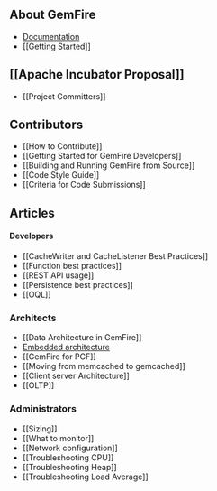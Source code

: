 ## About GemFire
* [Documentation](http://gemfire.docs.pivotal.io)
* [[Getting Started]]

## [[Apache Incubator Proposal]]
* [[Project Committers]]

## Contributors
* [[How to Contribute]]
* [[Getting Started for GemFire Developers]]
* [[Building and Running GemFire from Source]]
* [[Code Style Guide]]
* [[Criteria for Code Submissions]]

## Articles
#### Developers
* [[CacheWriter and CacheListener Best Practices]]
* [[Function best practices]]
* [[REST API usage]]
* [[Persistence best practices]]
* [[OQL]]

### Architects
* [[Data Architecture in GemFire]]
* [Embedded architecture](https://github.com/gemfire/apache-gemfire-staging/wiki/Running-Haptic-In-Embedded-Mode)
* [[GemFire for PCF]]
* [[Moving from memcached to gemcached]]
* [[Client server Architecture]]
* [[OLTP]]

### Administrators
* [[Sizing]]
* [[What to monitor]]
* [[Network configuration]]
* [[Troubleshooting CPU]]
* [[Troubleshooting Heap]]
* [[Troubleshooting Load Average]]


